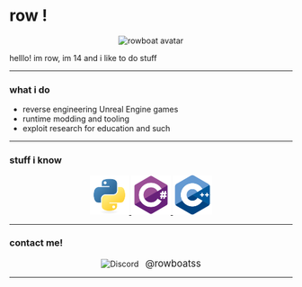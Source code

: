 # row !

<p align="center">
  <img src="https://github.com/rowboatss.png" alt="rowboat avatar" width="160" />
</p>

helllo! im row, im 14 and i like to do stuff

---

### what i do

* reverse engineering Unreal Engine games
* runtime modding and tooling
* exploit research for education and such

---

### stuff i know

<p align="center"> <a href="https://www.python.org" title="Python"> <img src="https://raw.githubusercontent.com/devicons/devicon/master/icons/python/python-original.svg" alt="Python" width="70" height="70" /> </a> <a href="https://docs.microsoft.com/dotnet/csharp/" title="C#"> <img src="https://raw.githubusercontent.com/devicons/devicon/master/icons/csharp/csharp-original.svg" alt="C#" width="70" height="70" /> </a> <a href="https://isocpp.org" title="C++"> <img src="https://raw.githubusercontent.com/devicons/devicon/master/icons/cplusplus/cplusplus-original.svg" alt="C++" width="70" height="70" /> </a> </p>

---

### contact me!

<p align="center">
  <img src="https://github.com/rowboatss/rowboatss/raw/main/discord.png" alt="Discord" width="28" height="28" style="vertical-align:middle; margin-right:8px;" />
  <span style="font-size:1.05rem; vertical-align:middle;">@rowboatss</span>
</p>




---
